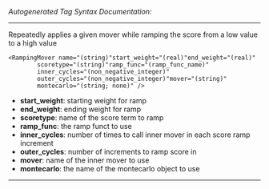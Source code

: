 _Autogenerated Tag Syntax Documentation:_

---
Repeatedly applies a given mover while ramping the score from a low value to a high value

```
<RampingMover name="(string)"start_weight="(real)"end_weight="(real)"
        scoretype="(string)"ramp_func="(ramp_func_name)"
        inner_cycles="(non_negative_integer)"
        outer_cycles="(non_negative_integer)"mover="(string)"
        montecarlo="(string; none)" />
```

-   **start_weight**: starting weight for ramp
-   **end_weight**: ending weight for ramp
-   **scoretype**: name of the score term to ramp
-   **ramp_func**: the ramp funct to use
-   **inner_cycles**: number of times to call inner mover in each score ramp increment
-   **outer_cycles**: number of increments to ramp score in
-   **mover**: name of the inner mover to use
-   **montecarlo**: the name of the montecarlo object to use

---
